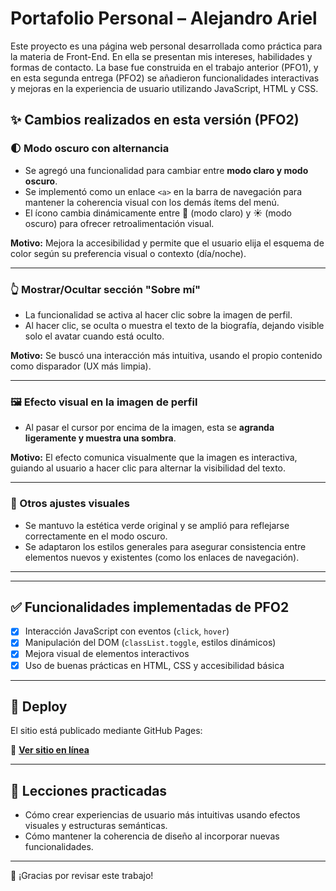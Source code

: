 # Portafolio Personal – Alejandro Ariel

Este proyecto es una página web personal desarrollada como práctica para la materia de Front-End. En ella se presentan mis intereses, habilidades y formas de contacto. La base fue construida en el trabajo anterior (PFO1), y en esta segunda entrega (PFO2) se añadieron funcionalidades interactivas y mejoras en la experiencia de usuario utilizando JavaScript, HTML y CSS.

## ✨ Cambios realizados en esta versión (PFO2)

### 🌓 Modo oscuro con alternancia
- Se agregó una funcionalidad para cambiar entre **modo claro y modo oscuro**.
- Se implementó como un enlace `<a>` en la barra de navegación para mantener la coherencia visual con los demás ítems del menú.
- El ícono cambia dinámicamente entre 🌙 (modo claro) y ☀️ (modo oscuro) para ofrecer retroalimentación visual.

**Motivo:** Mejora la accesibilidad y permite que el usuario elija el esquema de color según su preferencia visual o contexto (día/noche).

---

### 👆 Mostrar/Ocultar sección "Sobre mí"
- La funcionalidad se activa al hacer clic sobre la imagen de perfil.
- Al hacer clic, se oculta o muestra el texto de la biografía, dejando visible solo el avatar cuando está oculto.

**Motivo:** Se buscó una interacción más intuitiva, usando el propio contenido como disparador (UX más limpia).

---

### 🖼️ Efecto visual en la imagen de perfil
- Al pasar el cursor por encima de la imagen, esta se **agranda ligeramente y muestra una sombra**.

**Motivo:** El efecto comunica visualmente que la imagen es interactiva, guiando al usuario a hacer clic para alternar la visibilidad del texto.

---

### 🎨 Otros ajustes visuales
- Se mantuvo la estética verde original y se amplió para reflejarse correctamente en el modo oscuro.
- Se adaptaron los estilos generales para asegurar consistencia entre elementos nuevos y existentes (como los enlaces de navegación).

---


---

## ✅ Funcionalidades implementadas de PFO2

- [x] Interacción JavaScript con eventos (`click`, `hover`)
- [x] Manipulación del DOM (`classList.toggle`, estilos dinámicos)
- [x] Mejora visual de elementos interactivos
- [x] Uso de buenas prácticas en HTML, CSS y accesibilidad básica

---

## 🚀 Deploy

El sitio está publicado mediante GitHub Pages:

📍 **[Ver sitio en línea](https://aacubas.github.io/Front2/)**

---

## 🧠 Lecciones practicadas

- Cómo crear experiencias de usuario más intuitivas usando efectos visuales y estructuras semánticas.
- Cómo mantener la coherencia de diseño al incorporar nuevas funcionalidades.

---





💬 ¡Gracias por revisar este trabajo!
